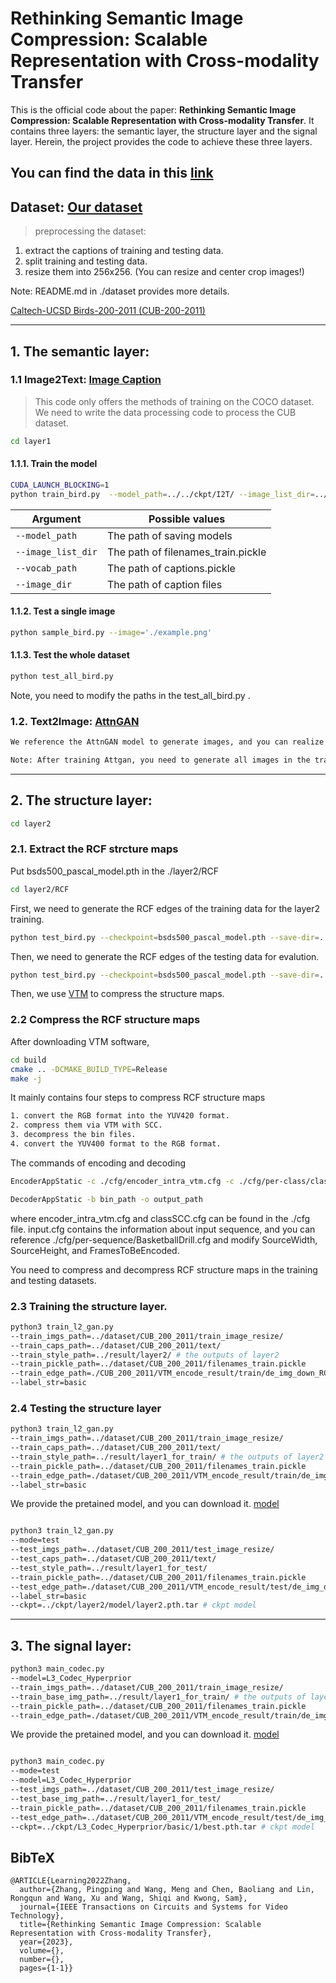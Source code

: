 # Rethinking Semantic Image Compression: Scalable Representation with Cross-modality Transfer
This is the official code about the paper: **Rethinking Semantic Image Compression: Scalable Representation with Cross-modality Transfer**.
It contains three layers: the semantic layer, the structure layer and the signal layer.
Herein, the project provides the code to achieve these three layers.

You can find the data in this [link](https://portland-my.sharepoint.com/:f:/g/personal/pinzhang6-c_my_cityu_edu_hk/Em81Y8mUbIpHl9v-h402j_YBY1yVpdwJpU73eqiqMk7j0Q?e=T7u2jZ)
---

## Dataset: [Our dataset](https://portland-my.sharepoint.com/:f:/g/personal/pinzhang6-c_my_cityu_edu_hk/Em81Y8mUbIpHl9v-h402j_YBY1yVpdwJpU73eqiqMk7j0Q?e=T7u2jZ)

> preprocessing the dataset: 
1. extract the captions of training and testing data.
2. split training and testing data.
3. resize them into 256x256. (You can resize and center crop images!)
   
Note:  README.md in ./dataset provides more details.

[Caltech-UCSD Birds-200-2011 (CUB-200-2011)](http://www.vision.caltech.edu/datasets/cub_200_2011/) 

---

## 1. The semantic layer:
### 1.1 Image2Text: [Image Caption](https://github.com/yunjey/pytorch-tutorial/tree/master/tutorials/03-advanced/image_captioning)
> This code only offers the methods of training on the COCO dataset.
> We need to write the data processing code to process the CUB dataset.

```bash
cd layer1
```

#### 1.1.1. Train the model

```bash
CUDA_LAUNCH_BLOCKING=1 
python train_bird.py  --model_path=../../ckpt/I2T/ --image_list_dir=../../dataset/CUB_200_2011/filenames_train.pickle --vocab_path=../../dataset/CUB_200_2011/captions.pickle --image_dir=../../dataset/CUB_200_2011/train_image_resize/ --caption_path=../../dataset/CUB_200_2011/text/
```


| Argument | Possible values |
|------|------|
| `--model_path` | The path of saving models|
| `--image_list_dir` | The path of filenames_train.pickle |
| `--vocab_path` | The path of captions.pickle |
| `--image_dir` | The path of caption files |

#### 1.1.2. Test a single image 

```bash
python sample_bird.py --image='./example.png'
```

#### 1.1.3. Test the whole dataset
```bash
python test_all_bird.py 
```
Note, you need to modify the paths in the test_all_bird.py .


### 1.2. Text2Image: [AttnGAN](https://github.com/taoxugit/AttnGAN)
```bash
We reference the AttnGAN model to generate images, and you can realize it following the "README.md" file provided via AttnGAN.

Note: After training Attgan, you need to generate all images in the training dataset, because the second layer is based on the results of the first layer.
```

---

## 2. The structure layer:
```bash
cd layer2
```

### 2.1. Extract the RCF strcture maps

Put bsds500_pascal_model.pth in the ./layer2/RCF
```bash
cd layer2/RCF
```

First, we need to generate the RCF edges of the training data for the layer2 training.
```bash
python test_bird.py --checkpoint=bsds500_pascal_model.pth --save-dir=../../results/layer2/RCF_train/ --dataset=../../dataset/CUB_200_2011/train_image_resize/
```

Then, we need to generate the RCF edges of the testing data for evalution.
```bash
python test_bird.py --checkpoint=bsds500_pascal_model.pth --save-dir=../../results/layer2/RCF_test/ --dataset=../../dataset/CUB_200_2011/test_image_resize/
```

Then, we use [VTM](https://vcgit.hhi.fraunhofer.de/jvet/VVCSoftware_VTM/-/tree/VTM-15.2) to compress the structure maps.

### 2.2 Compress the RCF structure maps
After downloading VTM software, 

```bash
cd build
cmake .. -DCMAKE_BUILD_TYPE=Release
make -j
```
It mainly contains four steps to compress RCF structure maps
```bash
1. convert the RGB format into the YUV420 format.
2. compress them via VTM with SCC.
3. decompress the bin files.
4. convert the YUV400 format to the RGB format.
```

The commands of encoding and decoding
```bash
EncoderAppStatic -c ./cfg/encoder_intra_vtm.cfg -c ./cfg/per-class/classSCC.cfg -c input.cfg -i input_path -b bin_path -q qp
```
```bash
DecoderAppStatic -b bin_path -o output_path
```

where encoder_intra_vtm.cfg and classSCC.cfg can be found in the ./cfg file. input.cfg contains the information about input sequence, and you can reference ./cfg/per-sequence/BasketballDrill.cfg and modify SourceWidth, SourceHeight, and FramesToBeEncoded.

You need to compress and decompress RCF structure maps in the training and testing datasets.

### 2.3 Training the structure layer.
```bash
python3 train_l2_gan.py 
--train_imgs_path=../dataset/CUB_200_2011/train_image_resize/ 
--train_caps_path=../dataset/CUB_200_2011/text/ 
--train_style_path=../result/layer2/ # the outputs of layer2
--train_pickle_path=../dataset/CUB_200_2011/filenames_train.pickle 
--train_edge_path=./CUB_200_2011/VTM_encode_result/train/de_img_down_RCF/50/ #decoded structure maps
--label_str=basic 
```

### 2.4 Testing the structure layer
```bash
python3 train_l2_gan.py 
--train_imgs_path=../dataset/CUB_200_2011/train_image_resize/ 
--train_caps_path=../dataset/CUB_200_2011/text/ 
--train_style_path=../result/layer1_for_train/ # the outputs of layer2
--train_pickle_path=../dataset/CUB_200_2011/filenames_train.pickle 
--train_edge_path=./dataset/CUB_200_2011/VTM_encode_result/train/de_img_down_RCF/50/ #decoded structure maps
--label_str=basic 
```

We provide the pretained model, and you can download it. [model]()
```bash

python3 train_l2_gan.py 
--mode=test 
--test_imgs_path=../dataset/CUB_200_2011/test_image_resize/  
--test_caps_path=../dataset/CUB_200_2011/text/  
--test_style_path=../result/layer1_for_test/  
--train_pickle_path=../dataset/CUB_200_2011/filenames_train.pickle  
--test_edge_path=./dataset/CUB_200_2011/VTM_encode_result/test/de_img_down_RCF/50/ # decoded structure maps of testing dataset
--label_str=basic  
--ckpt=../ckpt/layer2/model/layer2.pth.tar # ckpt model
```

---

## 3. The signal layer:

```bash
python3 main_codec.py 
--model=L3_Codec_Hyperprior
--train_imgs_path=../dataset/CUB_200_2011/train_image_resize/ 
--train_base_img_path=../result/layer1_for_train/ # the outputs of layer2
--train_pickle_path=../dataset/CUB_200_2011/filenames_train.pickle 
--train_edge_path=./dataset/CUB_200_2011/VTM_encode_result/train/de_img_down_RCF/50/ #decoded structure maps
```

We provide the pretained model, and you can download it. [model](https://portland-my.sharepoint.com/:f:/g/personal/pinzhang6-c_my_cityu_edu_hk/Em81Y8mUbIpHl9v-h402j_YBY1yVpdwJpU73eqiqMk7j0Q?e=T7u2jZ)
```bash

python3 main_codec.py
--mode=test 
--model=L3_Codec_Hyperprior
--test_imgs_path=../dataset/CUB_200_2011/test_image_resize/  
--test_base_img_path=../result/layer1_for_test/  
--train_pickle_path=../dataset/CUB_200_2011/filenames_train.pickle  
--test_edge_path=../dataset/CUB_200_2011/VTM_encode_result/test/de_img_down_RCF/50/ # decoded structure maps of testing dataset
--ckpt=../ckpt/L3_Codec_Hyperprior/basic/1/best.pth.tar # ckpt model
```


## BibTeX
```
@ARTICLE{Learning2022Zhang,
  author={Zhang, Pingping and Wang, Meng and Chen, Baoliang and Lin, Rongqun and Wang, Xu and Wang, Shiqi and Kwong, Sam},
  journal={IEEE Transactions on Circuits and Systems for Video Technology}, 
  title={Rethinking Semantic Image Compression: Scalable Representation with Cross-modality Transfer}, 
  year={2023},
  volume={},
  number={},
  pages={1-1}}
```